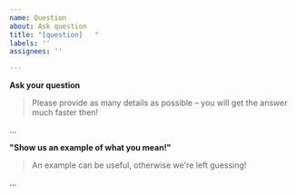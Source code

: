 ```yaml
---
name: Question
about: Ask question
title: "[question]   "
labels: ''
assignees: ''

---
```


**Ask your question**
> Please provide as many details as possible – you will get the answer much faster then!

…

**"Show us an example of what you mean!"**
> An example can be useful, otherwise we're left guessing!

…
